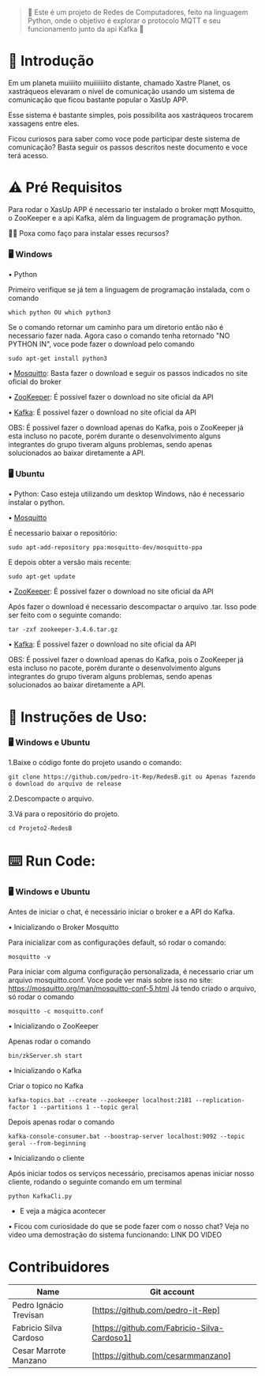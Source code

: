  > :construction: Este é um projeto de Redes de Computadores, feito na linguagem Python, onde o objetivo é explorar o protocolo MQTT e seu funcionamento junto da api Kafka :construction:

# :stop_sign: Introdução

Em um planeta muiiiito muiiiiiiito distante, chamado Xastre Planet, os xastráqueos elevaram o nível de comunicação usando um sistema de comunicação que ficou bastante popular o XasUp APP.

Esse sistema é bastante simples, pois possibilita aos xastráqueos trocarem xassagens entre eles.

Ficou curiosos para saber como voce pode participar deste sistema de comunicação? 
Basta seguir os passos descritos neste documento e voce terá acesso.


# :warning: Pré Requisitos

Para rodar o XasUp APP é necessario ter instalado o broker mqtt Mosquitto, o ZooKeeper e a api Kafka, além da linguagem de programação python.

👨‍🦱 Poxa como faço para instalar esses recursos?

### :desktop_computer: Windows

<p> • Python </p>
  Primeiro verifique se já tem a linguagem de programação instalada, com o comando
  
    which python OU which python3
    
 Se o comando retornar um caminho para um diretorio então não é necessario fazer nada. Agora caso o comando tenha retornado "NO PYTHON IN", voce pode fazer o download pelo comando 
 
    sudo apt-get install python3
    
<p> • <a href= "https://mosquitto.org/download/"/> Mosquitto</a>: Basta fazer o download e seguir os passos indicados no site oficial do broker </p>
<p> • <a href= "https://zookeeper.apache.org/releases.html"/> ZooKeeper</a>: É possivel fazer o download no site oficial da API </p>
<p> • <a href= "https://kafka.apache.org/quickstart"/> Kafka</a>: É possivel fazer o download no site oficial da API </p>

<p> OBS: É possivel fazer o download apenas do Kafka, pois o ZooKeeper já esta incluso no pacote, porém durante o desenvolvimento alguns integrantes do grupo tiveram alguns problemas, sendo apenas solucionados ao baixar diretamente a API. </p>

### :desktop_computer: Ubuntu

• Python: Caso esteja utilizando um desktop Windows, não é necessario instalar o python.
<p> • <a href= "https://mosquitto.org/download/"/> Mosquitto</a> </p>
 <p> É necessario baixar o repositório: </p>
 
    sudo apt-add-repository ppa:mosquitto-dev/mosquitto-ppa
    
 <p> E depois obter a versão mais recente: </p>
 
    sudo apt-get update

    
<p> • <a href= "https://zookeeper.apache.org/releases.html"/> ZooKeeper</a>: É possivel fazer o download no site oficial da API </p>
<p> Após fazer o download é necessario descompactar o arquivo .tar. Isso pode ser feito com o seguinte comando: </p>

    tar -zxf zookeeper-3.4.6.tar.gz

• <a href= "https://kafka.apache.org/quickstart"/> Kafka</a>: É possivel fazer o download no site oficial da API

OBS: É possivel fazer o download apenas do Kafka, pois o ZooKeeper já esta incluso no pacote, porém durante o desenvolvimento alguns integrantes do grupo tiveram alguns problemas, sendo apenas solucionados ao baixar diretamente a API.

# :scroll: Instruções de Uso:

### :desktop_computer: Windows e Ubuntu

1.Baixe o código fonte do projeto usando o comando:

        
    git clone https://github.com/pedro-it-Rep/RedesB.git ou Apenas fazendo o download do arquivo de release
        
2.Descompacte o arquivo.

3.Vá para o repositório do projeto.

        
    cd Projeto2-RedesB

# :keyboard: Run Code:

### :desktop_computer: Windows e Ubuntu

Antes de iniciar o chat, é necessário iniciar o broker e a API do Kafka.

• Inicializando o Broker Mosquitto

Para inicializar com as configurações default, só rodar o comando:

    mosquitto -v

Para iniciar com alguma configuração personalizada, é necessario criar um arquivo mosquitto.conf.
Voce pode ver mais sobre isso no site: https://mosquitto.org/man/mosquitto-conf-5.html
Já tendo criado o arquivo, só rodar o comando

    mosquitto -c mosquitto.conf
    
• Inicializando o ZooKeeper

Apenas rodar o comando

    bin/zkServer.sh start
    
• Inicializando o Kafka

Criar o topico no Kafka

    kafka-topics.bat --create --zookeeper localhost:2181 --replication-factor 1 --partitions 1 --topic geral

Depois apenas rodar o comando

    kafka-console-consumer.bat --boostrap-server localhost:9092 --topic geral --from-beginning

• Inicializando o cliente

Após iniciar todos os serviços necessário, precisamos apenas iniciar nosso cliente, rodando o seguinte comando em um terminal

    python KafkaCli.py

- E veja  a mágica acontecer

• Ficou com curiosidade do que se pode fazer com o nosso chat?
Veja no video uma demostração do sistema funcionando: LINK DO VIDEO

# Contribuidores
| Name | Git account |
|------|-------------|
| Pedro Ignácio Trevisan| [https://github.com/pedro-it-Rep] | 
| Fabricio Silva Cardoso| [https://github.com/Fabricio-Silva-Cardoso1]|
| Cesar Marrote Manzano| [https://github.com/cesarmmanzano]|
